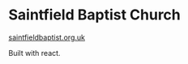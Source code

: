 # Saintfield Baptist Church #


[saintfieldbaptist.org.uk](http://www.saintfieldbaptist.org.uk)

Built with react.

